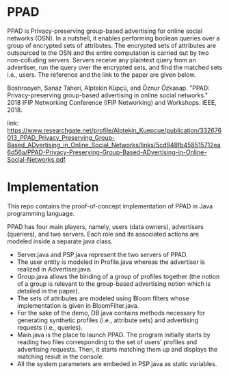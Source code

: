 # PPAD
PPAD is Privacy-preserving group-based advertising for online social networks (OSN). In a nutshell, it enables performing boolean queries over a group of encrypted sets of attributes. The encrypted sets of attributes are outsourced to the OSN and the entire computation is carried out by two non-colluding servers. Servers receive any plaintext query from an advertiser, run the query over the encrypted sets, and find the matched sets i.e., users. The reference and the link to the paper are given below.

Boshrooyeh, Sanaz Taheri, Alptekin Küpçü, and Öznur Özkasap. "PPAD: Privacy-preserving group-based advertising in online social networks." 2018 IFIP Networking Conference (IFIP Networking) and Workshops. IEEE, 2018.

link: https://www.researchgate.net/profile/Alptekin_Kuepcue/publication/332676013_PPAD_Privacy_Preserving_Group-Based_ADvertising_in_Online_Social_Networks/links/5cd948fb458515712ea6d56a/PPAD-Privacy-Preserving-Group-Based-ADvertising-in-Online-Social-Networks.pdf

# Implementation 
This repo contains the proof-of-concept implementation of PPAD in Java programming language.

PPAD has four main players, namely, users (data owners), advertisers (queriers), and two servers. Each role and its associated actions are modeled inside a separate java class. 

* Server.java and PSP.java represent the two servers of PPAD. 
* The user entity is modeled in Profile.java whereas the advertiser is realized in Advertiser.java.
* Group.java allows the binding of a group of profiles together (the notion of a group is relevant to the group-based advertising notion which is detailed in the paper). 
* The sets of attributes are modeled using Bloom filters whose implementation is given in BloomFilter.java. 
* For the sake of the demo, DB.java contains methods necessary for generating synthetic profiles (i.e., attribute sets) and advertising requests (i.e., queries).
* Main.java is the place to launch PPAD. The program initially starts by reading two files corresponding to the set of users' profiles and advertising requests. Then, it starts matching them up and displays the matching result in the console.  
* All the system parameters are embeded in PSP.java as static variables. 

